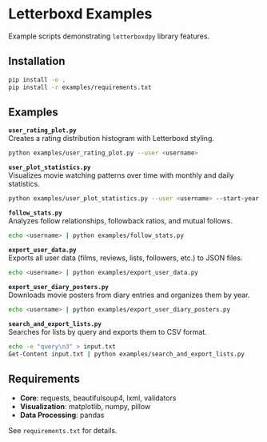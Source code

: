 # Letterboxd Examples

Example scripts demonstrating `letterboxdpy` library features.

## Installation

```bash
pip install -e .
pip install -r examples/requirements.txt
```

## Examples

**`user_rating_plot.py`**  
Creates a rating distribution histogram with Letterboxd styling.
```bash
python examples/user_rating_plot.py --user <username>
```

**`user_plot_statistics.py`**  
Visualizes movie watching patterns over time with monthly and daily statistics.
```bash
python examples/user_plot_statistics.py --user <username> --start-year 2020 --end-year 2024
```

**`follow_stats.py`**  
Analyzes follow relationships, followback ratios, and mutual follows.
```bash
echo <username> | python examples/follow_stats.py
```

**`export_user_data.py`**  
Exports all user data (films, reviews, lists, followers, etc.) to JSON files.
```bash
echo <username> | python examples/export_user_data.py
```

**`export_user_diary_posters.py`**  
Downloads movie posters from diary entries and organizes them by year.
```bash
echo <username> | python examples/export_user_diary_posters.py
```

**`search_and_export_lists.py`**  
Searches for lists by query and exports them to CSV format.
```bash
echo -e "query\n3" > input.txt
Get-Content input.txt | python examples/search_and_export_lists.py
```

## Requirements

- **Core**: requests, beautifulsoup4, lxml, validators
- **Visualization**: matplotlib, numpy, pillow
- **Data Processing**: pandas

See `requirements.txt` for details.
